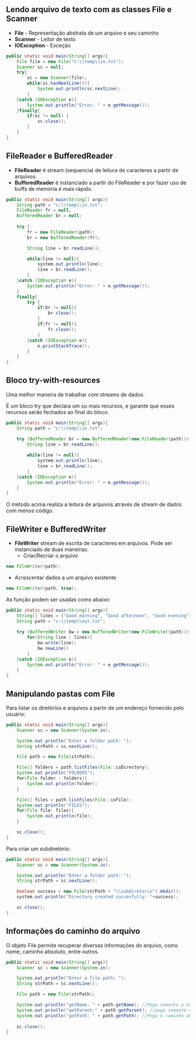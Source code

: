 
## Lendo arquivo de texto com as classes File e Scanner

- **File** - Representação abstrata de um arquivo e seu caminho
- **Scanner** - Leitor de texto
- **IOException** - Exceção

```java
public static void main(String[] args){
	File file = new File("C:\\temp\\in.txt");
	Scanner sc = null;
	try{
		sc = new Scanner(file);
		while(sc.hasNextLine()){
			System.out.println(sc.nextLine);
		}
	}catch (IOException e){
		System.out.println("Error: " + e.getMessage());
	}finally{
		if(sc != null) {
			sc.close();
		}
	}
}
```


## FileReader e BufferedReader

- **FileReader** é stream (sequencia) de leitura de caracteres a partir de arquivos.
- **BufferedReader** é instanciado a partir do FileReader e por fazer uso de buffs de memória é mais rápido.

```java
public static void main(String[] args){
	String path = "c:\\temp\\in.txt";
	FileReader fr = null;
	BufferedReader br = null;
	
	try {
		fr = new FileReader(path);
		br = new BufferedReader(fr);

		String line = br.readLine();

		while(line != null){
			system.out.println(line);
			line = br.readLine();
		}
	}catch (IOException e){
		System.out.println("Error: " + e.getMessage());
	}
	finally{
		try {
			if(br != null){
				br.close();
			}
			if(fr != null){
				fr.close();
			}
		}catch (IOException e){
			e.printStackTrace();
		}
	}
}
```


## Bloco try-with-resources

Uma melhor maneira de trabalhar com streams de dados.

É um bloco try que declara um ou mais recursos, e garante que esses recursos serão fechados ao final do bloco.

```java
public static void main(String[] args){
	String path = "c:\\temp\\in.txt";
	
	try (BufferedReader br = new BufferedReader(new FileReader(path))){
		String line = br.readLine();

		while(line != null){
			system.out.println(line);
			line = br.readLine();
		}
	}catch (IOException e){
		System.out.println("Error: " + e.getMessage());
	}
}
```

O método acima realiza a leitura de arquivos através de stream de dados com menos código.


## FileWriter e BufferedWriter

- **FileWriter** stream de escrita de caracteres em arquivos. Pode ser instanciado de duas maneiras:
  - Criar/Recriar o arquivo

```java
new FileWriter(path);
```

 - Acrescentar dados a um arquivo existente

```java
new FileWriter(path, true);
```

As função podem ser usadas como abaixo:

```java
public static void main(String[] args){
	String[] lines = {"Good morning", "Good afternoon", "Good evening"}
	String path = "c:\\temp\\out.txt";
	
	try (BufferedWriter bw = new BufferedWriter(new FileWriter(path))){
		for(String line : lines){
			bw.write(line);
			bw.newLine()
		}
	}catch (IOException e){
		System.out.println("Error: " + e.getMessage());
	}
}
```


## Manipulando pastas com File

Para listar os diretórios e arquivos a partir de um endereço fornecido pelo usuário:

```java
public static void main(String[] args){
	Scanner sc = new Scanner(System.in);

	System.out.println("Enter a folder path: ");
	String strPath = sc.nextLine();

	File path = new File(strPath);

	File[] folders = path.listFiles(File::isDirectory);
	System.out.println("FOLDERS");
	for(File folder : folders){
		System.out.println(folder);
	}

	File[] files = path.listFiles(File::isFile);
	System.out.println("FILES");
	for(File file: files){
		System.out.println(file);
	}

	sc.close();
}
```


Para criar um subdiretório:

```java
public static void main(String[] args){
	Scanner sc = new Scanner(System.in);

	System.out.println("Enter a folder path: ");
	String strPath = sc.nextLine();

	boolean success = new File(strPath + "\\subdiretorio").mkdir();
	system.out.println("Directory created succesfully: "+success);

	sc.close();
}
```


## Informações do caminho do arquivo

O objeto File permite recuperar diversas informações do arquivo, como nome, caminho absoluto, entre outros.

```java
public static void main(String[] args){
	Scanner sc = new Scanner(System.in);

	System.out.println("Enter a file path: ");
	String strPath = sc.nextLine();

	File path = new File(strPath);

	System.out.println("getName: " + path.getName); //Pega somento o nome do arquivo
	System.out.println("getParent:" + path.getParent); //pega somente o caminho do arquivo, sem seu nome
	System.out.println("getPath: " + path.getPath); //Pega o caminho absoluto do arquivo
	
	sc.close();
}
```